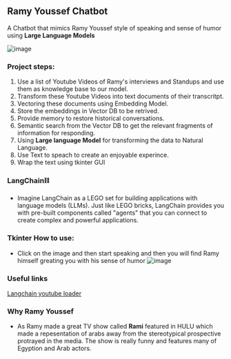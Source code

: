 ## Ramy Youssef Chatbot

A Chatbot that mimics Ramy Youssef style of speaking and sense of humor using **Large Language Models** 

![image](https://github.com/Abdelrahman13-coder/LLM-Chatbot/assets/58150666/40a7c456-5f2a-40be-8371-e0edf1f6120a)

### Project steps:
1. Use a list of Youtube Videos of Ramy's interviews and Standups and use them as knowledge base to our model.
2. Transform these Youtube Videos into text documents of their transcritpt.
3. Vectoring these documents using Embedding Model.
4. Store the embeddings in Vector DB to be retrived.
5. Provide memory to restore historical conversations.
6. Semantic search from the Vector DB to get the relevant fragments of information for responding.
7. Using **Large language Model** for transforming the data to Natural Language.
8. Use Text to speach to create an enjoyable experince. 
9. Wrap the text using tkinter GUI

### LangChain⛓️
- Imagine LangChain as a LEGO set for building applications with language models (LLMs). Just like LEGO bricks, LangChain provides you with pre-built components called "agents" that you can connect to create complex and powerful applications.

### **Tkinter** How to use:
- Click on the image and then start speaking and then you will find Ramy himself greating you with his sense of humor
![image](https://github.com/Abdelrahman13-coder/LLM-Chatbot/assets/58150666/ba63a3c2-8fe6-4795-90be-19ad0f6c91e1)

### Useful links
[Langchain youtube loader](https://python.langchain.com/docs/integrations/document_loaders/youtube_audio)

### Why Ramy Youssef
- As Ramy made a great TV show called **Rami** featured in HULU which made a repesentation of arabs away from the stereotypical prospective protrayed in the media. The show is really funny and features many of Egyption and Arab actors.
